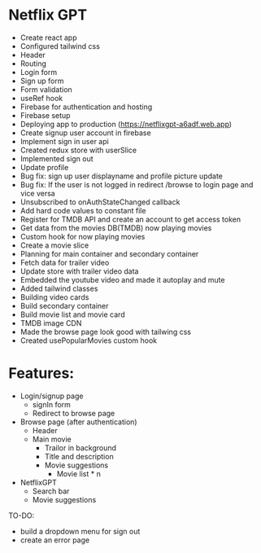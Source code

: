 # Netflix GPT

- Create react app
- Configured tailwind css
- Header
- Routing
- Login form
- Sign up form
- Form validation
- useRef hook
- Firebase for authentication and hosting
- Firebase setup
- Deploying app to production (https://netflixgpt-a6adf.web.app)
- Create signup user account in firebase
- Implement sign in user api
- Created redux store with userSlice
- Implemented sign out
- Update profile
- Bug fix: sign up user displayname and profile picture update
- Bug fix: If the user is not logged in redirect /browse to login page and vice versa
- Unsubscribed to onAuthStateChanged callback
- Add hard code values to constant file
- Register for TMDB API and create an account to get access token
- Get data from the movies DB(TMDB) now playing movies
- Custom hook for now playing movies
- Create a movie slice
- Planning for main container and secondary container
- Fetch data for trailer video
- Update store with trailer video data
- Embedded the youtube video and made it autoplay and mute
- Added tailwind classes
- Building video cards
- Build secondary container
- Build movie list and movie card
- TMDB image CDN
- Made the browse page look good with tailwing css
- Created usePopularMovies custom hook

# Features:

- Login/signup page
  - signIn form
  - Redirect to browse page
- Browse page (after authentication)
  - Header
  - Main movie
    - Trailor in background
    - Title and description
    - Movie suggestions
      - Movie list \* n
- NetflixGPT
  - Search bar
  - Movie suggestions

TO-DO:

- build a dropdown menu for sign out
- create an error page
